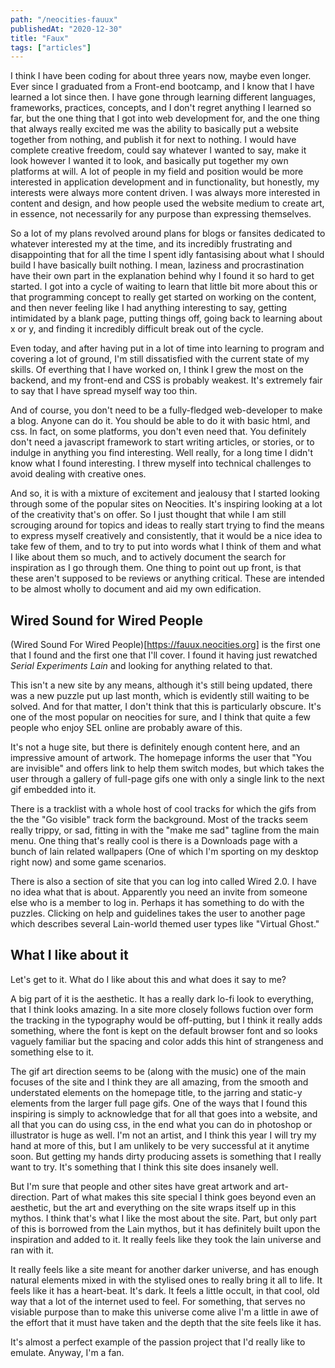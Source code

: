 ```yaml
---
path: "/neocities-fauux"
publishedAt: "2020-12-30"
title: "Faux"
tags: ["articles"]
---
```


I think I have been coding for about three years now, maybe even longer. Ever since I graduated from a Front-end bootcamp, and I know that I have learned a lot since then. I have gone through learning different languages, frameworks, practices, concepts, and I don't regret anything I learned so far, but the one thing that I got into web development for, and the one thing that always really excited me was the ability to basically put a website together from nothing, and publish it for next to nothing. I would have complete creative freedom, could say whatever I wanted to say, make it look however I wanted it to look, and basically put together my own platforms at will. A lot of people in my field and position would be more interested in application development and in functionality, but honestly, my interests were always more content driven. I was always more interested in content and design, and how people used the website medium to create art, in essence, not necessarily for any purpose than expressing themselves.

So a lot of my plans revolved around plans for blogs or fansites dedicated to whatever interested my at the time, and its incredibly frustrating and disappointing that for all the time I spent idly fantasising about what I should build I have basically built nothing. I mean, laziness and procrastination have their own part in the explanation behind why I found it so hard to get started. I got into a cycle of waiting to learn that little bit more about this or that programming concept to really get started on working on the content, and then never feeling like I had anything interesting to say, getting intimidated by a blank page, putting things off, going back to learning about x or y, and finding it incredibly difficult break out of the cycle.

Even today, and after having put in a lot of time into learning to program and covering a lot of ground, I'm still dissatisfied with the current state of my skills. Of everthing that I have worked on, I think I grew the most on the backend, and my front-end and CSS is probably weakest. It's extremely fair to say that I have spread myself way too thin.

And of course, you don't need to be a fully-fledged web-developer to make a blog. Anyone can do it. You should be able to do it with basic html, and css. In fact, on some platforms, you don't even need that. You definitely don't need a javascript framework to start writing articles, or stories, or to indulge in anything you find interesting. Well really, for a long time I didn't know what I found interesting. I threw myself into technical challenges to avoid dealing with creative ones.

And so, it is with a mixture of excitement and jealousy that I started looking through some of the popular sites on Neocities. It's inspiring looking at a lot of the creativity that's on offer. So I just thought that while I am still scrouging around for topics and ideas to really start trying to find the means to express myself creatively and consistently, that it would be a nice idea to take few of them, and to try to put into words what I think of them and what I like about them so much, and to actively document the search for inspiration as I go through them. One thing to point out up front, is that these aren't supposed to be reviews or anything critical. These are intended to be almost wholly to document and aid my own edification.

## Wired Sound for Wired People

(Wired Sound For Wired People)[https://fauux.neocities.org] is the first one that I found and the first one that I'll cover. I found it having just rewatched _Serial Experiments Lain_ and looking for anything related to that.

This isn't a new site by any means, although it's still being updated, there was a new puzzle put up last month, which is evidently still waiting to be solved. And for that matter, I don't think that this is particularly obscure. It's one of the most popular on neocities for sure, and I think that quite a few people who enjoy SEL online are probably aware of this.

It's not a huge site, but there is definitely enough content here, and an impressive amount of artwork. The homepage informs the user that "You are invisible" and offers link to help them switch modes, but which takes the user through a gallery of full-page gifs one with only a single link to the next gif embedded into it.

There is a tracklist with a whole host of cool tracks for which the gifs from the the "Go visible" track form the background. Most of the tracks seem really trippy, or sad, fitting in with the "make me sad" tagline from the main menu. One thing that's really cool is there is a Downloads page with a bunch of lain related wallpapers (One of which I'm sporting on my desktop right now) and some game scenarios.

There is also a section of site that you can log into called Wired 2.0. I have no idea what that is about. Apparently you need an invite from someone else who is a member to log in. Perhaps it has something to do with the puzzles. Clicking on help and guidelines takes the user to another page which describes several Lain-world themed user types like "Virtual Ghost."

## What I like about it

Let's get to it. What do I like about this and what does it say to me?

A big part of it is the aesthetic. It has a really dark lo-fi look to everything, that I think looks amazing. In a site more closely follows fuction over form the tracking in the typography would be off-putting, but I think it really adds something, where the font is kept on the default browser font and so looks vaguely familiar but the spacing and color adds this hint of strangeness and something else to it.

The gif art direction seems to be (along with the music) one of the main focuses of the site and I think they are all amazing, from the smooth and understated elements on the homepage title, to the jarring and static-y elements from the larger full page gifs. One of the ways that I found this inspiring is simply to acknowledge that for all that goes into a website, and all that you can do using css, in the end what you can do in photoshop or illustrator is huge as well. I'm not an artist, and I think this year I will try my hand at more of this, but I am unlikely to be very successful at it anytime soon. But getting my hands dirty producing assets is something that I really want to try. It's something that I think this site does insanely well.

But I'm sure that people and other sites have great artwork and art-direction. Part of what makes this site special I think goes beyond even an aesthetic, but the art and everything on the site wraps itself up in this mythos. I think that's what I like the most about the site. Part, but only part of this is borrowed from the Lain mythos, but it has definitely built upon the inspiration and added to it. It really feels like they took the lain universe and ran with it.

It really feels like a site meant for another darker universe, and has enough natural elements mixed in with the stylised ones to really bring it all to life. It feels like it has a heart-beat. It's dark. It feels a little occult, in that cool, old way that a lot of the internet used to feel. For something, that serves no visiable purpose than to make this universe come alive I'm a little in awe of the effort that it must have taken and the depth that the site feels like it has.

It's almost a perfect example of the passion project that I'd really like to emulate. Anyway, I'm a fan.
